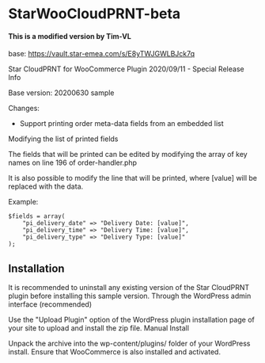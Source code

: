 # StarWooCloudPRNT-beta
#### This is a modified version by Tim-VL

base: https://vault.star-emea.com/s/E8yTWJGWLBJck7q


Star CloudPRNT for WooCommerce Plugin
2020/09/11 - Special Release
Info

Base version: 20200630 sample

Changes:
*  Support printing order meta-data fields from an embedded list

Modifying the list of printed fields

The fields that will be printed can be edited by modifying the array of key names on line 196 of order-handler.php

It is also possible to modify the line that will be printed, where [value] will be replaced with the data.

Example:
```
$fields = array(
    "pi_delivery_date" => "Delivery Date: [value]",
    "pi_delivery_time" => "Delivery Time: [value]",
    "pi_delivery_type" => "Delivery Type: [value]"
);
```


## Installation

It is recommended to uninstall any existing version of the Star CloudPRNT plugin before installing this sample version.
Through the WordPress admin interface (recommended)

Use the "Upload Plugin" option of the WordPress plugin installation page of your site to upload and install the zip file.
Manual Install

Unpack the archive into the wp-content/plugins/ folder of your WordPress install. Ensure that WooCommerce is also installed and activated.
